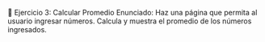 🧩 Ejercicio 3: Calcular Promedio
Enunciado:
Haz una página que permita al usuario ingresar números. Calcula y muestra el promedio de los números ingresados.
